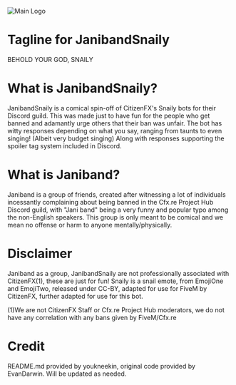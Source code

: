 ![Main Logo](logo.png)

# Tagline for JanibandSnaily

BEHOLD YOUR GOD, SNAILY

# What is JanibandSnaily?

JanibandSnaily is a comical spin-off of CitizenFX's Snaily bots for their Discord guild. This was made just to have fun
for the people who get banned and adamantly urge others that their ban was unfair. The bot has witty responses depending
on what you say, ranging from taunts to even singing! (Albeit very budget singing) Along with responses supporting the spoiler
tag system included in Discord.

# What is Janiband?

Janiband is a group of friends, created after witnessing a lot of individuals incessantly complaining about being banned 
in the Cfx.re Project Hub Discord guild, with "Jani band" being a very funny and popular typo among the non-English speakers.
This group is only meant to be comical and we mean no offense or harm to anyone mentally/physically.

# Disclaimer

Janiband as a group, JanibandSnaily are not professionally associated with CitizenFX(1), these are just for fun!
Snaily is a snail emote, from EmojiOne and EmojiTwo, released under CC-BY, adapted for use for FiveM by CitizenFX, 
further adapted for use for this bot.

(1)We are not CitizenFX Staff or Cfx.re Project Hub moderators, we do not have any correlation with any bans given by FiveM/Cfx.re

# Credit

README.md provided by youkneekin, original code provided by EvanDarwin. Will be updated as needed.
